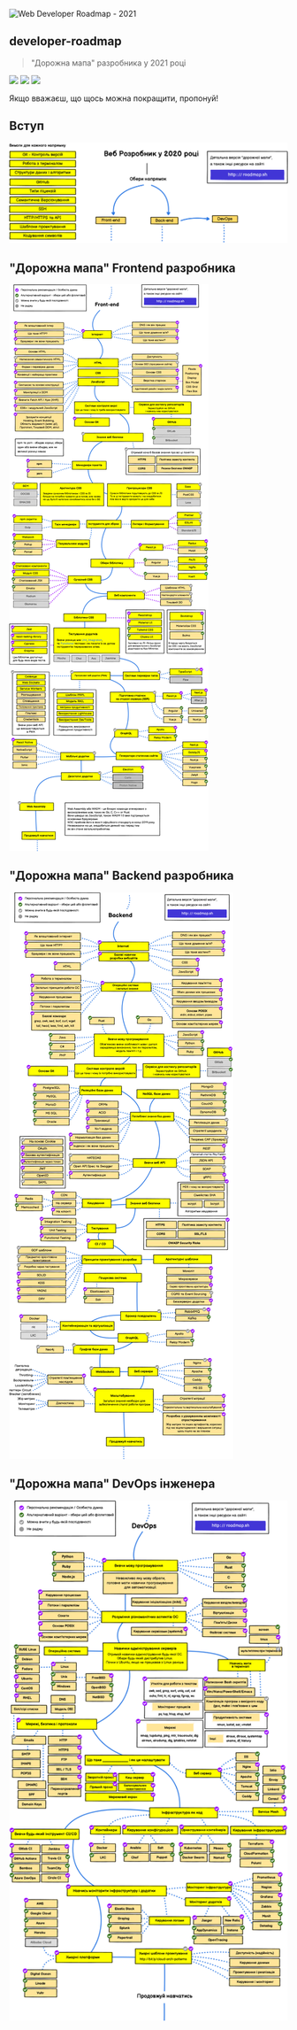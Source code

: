 ![Web Developer Roadmap - 2021](https://i.imgur.com/NNyc9QM.png)

## developer-roadmap
> "Дорожна мапа" разробника у 2021 році

[![](https://img.shields.io/badge/-Roadmaps%20-0a0a0a.svg?style=flat&colorA=0a0a0a)](http://roadmap.sh)
[![](https://img.shields.io/badge/-Guides-0a0a0a.svg?style=flat&colorA=0a0a0a)](http://roadmap.sh/guides)
[![](https://img.shields.io/badge/%E2%9D%A4-YouTube%20Channel-0a0a0a.svg?style=flat&colorA=0a0a0a)](https://www.youtube.com/channel/UCA0H2KIWgWTwpTFjSxp0now/playlists)

Якщо вважаєш, що щось можна покращити, пропонуй!

## Вступ

![](./img/intro-map.png)

## "Дорожна мапа" Frontend разробника

![](./img/frontend-map.png)

## "Дорожна мапа" Backend разробника

![](./img/backend-map.png)

## "Дорожна мапа" DevOps інженера

![](./img/devops-map.png)
